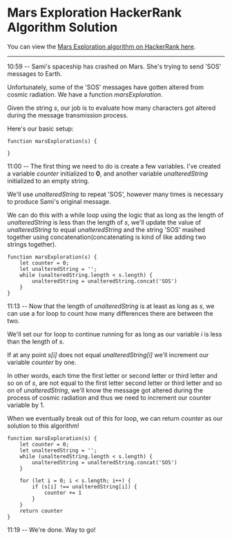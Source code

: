 # Mars Exploration HackerRank Algorithm Solution

You can view the [Mars Exploration algorithm on HackerRank here](https://www.hackerrank.com/challenges/mars-exploration/problem).
___

10:59 -- Sami's spaceship has crashed on Mars. She's trying to send 'SOS' messages to Earth.

Unfortunately, some of the 'SOS' messages have gotten altered from cosmic radiation. We have a function *marsExploration*.

Given the string *s*, our job is to evaluate how many characters got altered during the message transmission process.

Here's our basic setup:
```
function marsExploration(s) {

}
```
11:00 -- The first thing we need to do is create a few variables. I've created a variable *counter* initialized to **0**, and another variable *unalteredString* initialized to an empty string.

We'll use *unalteredString* to repeat 'SOS', however many times is necessary to produce Sami's original message.

We can do this with a while loop using the logic that as long as the length of *unalteredString* is less than the length of *s*, we'll update the value of *unalteredString* to equal *unalteredString* and the string 'SOS' mashed together using concatenation(concatenating is kind of like adding two strings together).
```
function marsExploration(s) {
    let counter = 0;
    let unalteredString = '';
    while (unalteredString.length < s.length) {
        unalteredString = unalteredString.concat('SOS')
    }
}
```
11:13 -- Now that the length of *unalteredString* is at least as long as *s*, we can use a for loop to count how many differences there are between the two.

We'll set our for loop to continue running for as long as our variable *i* is less than the length of *s*.

If at any point *s[i]* does not equal *unalteredString[i]* we'll increment our variable *counter* by one.

In other words, each time the first letter or second letter or third letter and so on of *s*, are not equal to the first letter second letter or third letter and so on of *unalteredString*, we'll know the message got altered during the process of cosmic radiation and thus we need to increment our counter variable by 1.

When we eventually break out of this for loop, we can return *counter* as our solution to this algorithm!
```
function marsExploration(s) {
    let counter = 0;
    let unalteredString = '';
    while (unalteredString.length < s.length) {
        unalteredString = unalteredString.concat('SOS')
    }

    for (let i = 0; i < s.length; i++) {
        if (s[i] !== unalteredString[i]) {
            counter += 1
        }
    }
    return counter
}
```
11:19 -- We're done. Way to go!